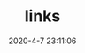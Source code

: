 ---
layout: links
title: links
date: 2020-4-7 23:11:06
keywords: 友人帐
description:
comments: true
photos: https://cdn.jsdelivr.net/gh/honjun/cdn@1.4/img/banner/links.jpg
links:
  - group: 个人项目
    desc: 充分说明这家伙是条咸鱼 < (￣︶￣)>
    items:
    - url: https://shino.cc/fgvf
      img: https://cloud.moezx.cc/Picture/svg/landscape/fields.svg
      name: Google
      desc: Google 镜像
    - url: https://shino.cc/fgvf
      img: https://cloud.moezx.cc/Picture/svg/landscape/fields.svg
      name: Google
      desc: Google 镜像
  - group: 小伙伴们
    desc: 欢迎交换友链 ꉂ(ˊᗜˋ)
    items:  ## 友链添加主要是在这里
    - url: https://shindao.cc/fgvf # 你的链接
      img: https://cloud.moezx.cc/Picture/svg/landscape/fields.svg # 你的头像
      name: Google # 你的博客名
      desc: Google 镜像 # 博客描述
    - url: https://shinadao.cc/fgvf
      img: https://cloud.moezx.cc/Picture/svg/landscape/fields.svg
      name: Google
      desc: Google 镜像
---